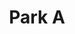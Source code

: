 ---
id: eeJee2ke
language: de
listed: false
shortTitle: Park A
title: Park A
duration: ~ 20 Min
srcUri: https://the-walks.netlify.app/medias/de_eeJee2ke_A.mp3
iconUri: https://the-walks.netlify.app/icons/Walk-Icon8.png
userPrompt: []
popups: []
---